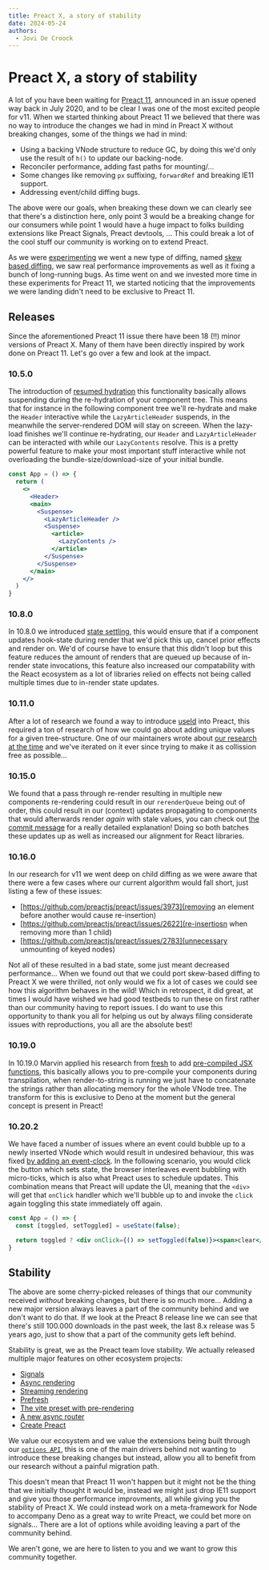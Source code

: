```yaml
---
title: Preact X, a story of stability
date: 2024-05-24
authors:
  - Jovi De Croock
---
```


# Preact X, a story of stability

A lot of you have been waiting for [Preact 11](https://github.com/preactjs/preact/issues/2621), announced in an issue opened
way back in July 2020, and to be clear I was one of the most excited people for v11.
When we started thinking about Preact 11 we believed that there was no way to introduce the changes we had in mind
in Preact X without breaking changes, some of the things we had in mind:

- Using a backing VNode structure to reduce GC, by doing this we'd only use the result of `h()` to update our backing-node.
- Reconciler performance, adding fast paths for mounting/...
- Some changes like removing `px` suffixing, `forwardRef` and breaking IE11 support.
- Addressing event/child diffing bugs.

The above were our goals, when breaking these down we can clearly see that there's a distinction here, only point 3 would
be a breaking change for our consumers while point 1 would have a huge impact to folks building extensions like Preact Signals,
Preact devtools, ... This could break a lot of the cool stuff our community is working on to extend Preact.

As we were [experimenting](https://github.com/preactjs/preact/tree/v11) we went a new type of diffing, named
[skew based diffing](https://github.com/preactjs/preact/pull/3388), we saw real performance
improvements as well as it fixing a bunch of long-running bugs. As time went on and we invested more time in
these experiments for Preact 11, we started noticing that the improvements we were landing didn't need to be exclusive to Preact 11.

## Releases

Since the aforementioned Preact 11 issue there have been 18 (!!) minor versions of Preact X.
Many of them have been directly inspired by work done on Preact 11. Let's go over a few and look at the impact.

### 10.5.0

The introduction of [resumed hydration](https://github.com/preactjs/preact/pull/2754) this functionality basically allows suspending during
the re-hydration of your component tree. This means that for instance in the following component tree we'll re-hydrate and make the `Header`
interactive while the `LazyArticleHeader` suspends, in the meanwhile the server-rendered DOM will stay on screeen. When the lazy-load finishes
we'll continue re-hydrating, our `Header` and `LazyArticleHeader` can be interacted with while our `LazyContents` resolve. This is a pretty
powerful feature to make your most important stuff interactive while not overloading the bundle-size/download-size of your initial bundle.

```jsx
const App = () => {
  return (
    <>
      <Header>
      <main>
        <Suspense>
          <LazyArticleHeader />
          <Suspense>
            <article>
              <LazyContents />
            </article>
          </Suspense>
        </Suspense>
      </main>
    </>
  )
}
```

### 10.8.0

In 10.8.0 we introduced [state settling](https://github.com/preactjs/preact/pull/3553), this would ensure that if a component updates hook-state
during render that we'd pick this up, cancel prior effects and render on. We'd of course have to ensure that this didn't loop but this feature
reduces the amount of renders that are queued up because of in-render state invocations, this feature also increased our compatability with the
React ecosystem as a lot of libraries relied on effects not being called multiple times due to in-render state updates.

### 10.11.0

After a lot of research we found a way to introduce [useId](https://github.com/preactjs/preact/pull/3583) into Preact, this required a ton of research
of how we could go about adding unique values for a given tree-structure. One of our maintainers wrote about
[our research at the time](https://www.jovidecroock.com/blog/preact-use-id) and we've iterated on it ever since trying to make it as collission free as possible...

### 10.15.0

We found that a pass through re-render resulting in multiple new components re-rendering could result in our `rerenderQueue` being out of order, this could
result in our (context) updates propagating to components that would afterwards render _again_ with stale values, you can check out
[the commit message](https://github.com/preactjs/preact/commit/672782adbf9ccefa7a4d7c175f0adf8580f73c92) for a really detailed explanation! Doing so both
batches these updates up as well as increased our alignment for React libraries.

### 10.16.0

In our research for v11 we went deep on child diffing as we were aware that there were a few cases where our current algorithm would fall short, just listing a few
of these issues:

- [https://github.com/preactjs/preact/issues/3973](removing an element before another would cause re-insertion)
- [https://github.com/preactjs/preact/issues/2622](re-insertiosn when removing more than 1 child)
- [https://github.com/preactjs/preact/issues/2783](unnecessary unmounting of keyed nodes)

Not all of these resulted in a bad state, some just meant decreased performance... When we found out that we could port skew-based diffing to Preact X we
were thrilled, not only would we fix a lot of cases we could see how this algorithm behaves in the wild! Which in retrospect, it did great, at times I would
have wished we had good testbeds to run these on first rather than our community having to report issues. I do want to use this opportunity to thank you all
for helping us out by always filing considerate issues with reproductions, you all are the absolute best!

### 10.19.0

In 10.19.0 Marvin applied his research from [fresh](https://fresh.deno.dev/) to add [pre-compiled JSX functions](https://github.com/preactjs/preact/pull/4177),
this basically allows you to pre-compile your components during transpilation, when render-to-string is running we just have to concatenate the strings rather
than allocating memory for the whole VNode tree. The transform for this is exclusive to Deno at the moment but the general concept is present in Preact!

### 10.20.2

We have faced a number of issues where an event could bubble up to a newly inserted VNode which would result in undesired behaviour, this was fixed
[by adding an event-clock](https://github.com/preactjs/preact/pull/4322). In the following scenario, you would click the button which sets state, the browser
interleaves event bubbling with micro-ticks, which is also what Preact uses to schedule updates. This combination means that Preact will update the UI, meaning
that the `<div>` will get that `onClick` handler which we'll bubble up to and invoke the `click` again toggling this state immediately off again.

```jsx
const App = () => {
  const [toggled, setToggled] = useState(false);

  return toggled ? <div onClick={() => setToggled(false)}><span>clear</span></div> : <div><button onClick={() => setToggled(true)}>toggle on</button></div>
}
```

## Stability

The above are some cherry-picked releases of things that our community received _without_ breaking changes, but there is so much more... Adding a new major
version always leaves a part of the community behind and we don't want to do that. If we look at the Preact 8 release line we can see that there's still 100.000
downloads in the past week, the last 8.x release was 5 years ago, just to show that a part of the community gets left behind.

Stability is great, we as the Preact team love stability. We actually released multiple major features on other ecosystem projects:

- [Signals](https://github.com/preactjs/signals)
- [Async rendering](https://github.com/preactjs/preact-render-to-string/pull/333)
- [Streaming rendering](https://github.com/preactjs/preact-render-to-string/pull/354)
- [Prefresh](https://github.com/preactjs/prefresh)
- [The vite preset with pre-rendering](https://github.com/preactjs/preset-vite#prerendering-configuration)
- [A new async router](https://github.com/preactjs/preact-iso)
- [Create Preact](https://github.com/preactjs/create-preact)

We value our ecosystem and we value the extensions being built through our [`options API`](https://marvinh.dev/blog/preact-options/),
this is one of the main drivers behind not wanting to introduce these breaking changes but instead, allow you all to benefit
from our research without a painful migration path.

This doesn't mean that Preact 11 won't happen but it might not be the thing that we initially thought it would be, instead we might just drop IE11 support and give you
those performance improvments, all while giving you the stability of Preact X. We could instead work on a meta-framework for Node to accompany Deno as a great
way to write Preact, we could bet more on signals... There are a lot of options while avoiding leaving a part of the community behind.

We aren't gone, we are here to listen to you and we want to grow this community together.
